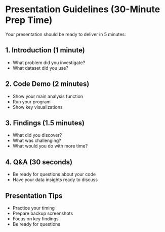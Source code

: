 # Presentation Guidelines (30-Minute Prep Time)

Your presentation should be ready to deliver in 5 minutes:

## 1. Introduction (1 minute)
- What problem did you investigate?
- What dataset did you use?

## 2. Code Demo (2 minutes)
- Show your main analysis function
- Run your program
- Show key visualizations

## 3. Findings (1.5 minutes)
- What did you discover?
- What was challenging?
- What would you do with more time?

## 4. Q&A (30 seconds)
- Be ready for questions about your code
- Have your data insights ready to discuss

## Presentation Tips
- Practice your timing
- Prepare backup screenshots
- Focus on key findings
- Be ready for questions